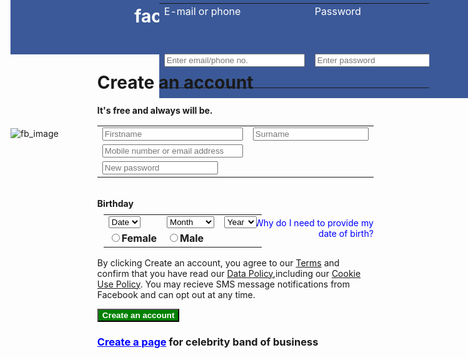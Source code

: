 <DOCTYPE! html>
<head>
<title>my facebook page</title>
<body>
<style>
body{
background-image:url("https://image.ibb.co/kdjkrR/Screenshot_20171015_223335_2.png");
background-repeat:no-repeat;
background-size:auto 120%;
};
</style>
<header>
     <div style="position:absolute;top:-23;background-color:#3B5998; margin-top:-20px; color:white; padding-right:120px; padding-bottom:25px;  width:45%; margin-top:-10;padding-top:3px;  class="left" >
         <h1> <b>&nbsp&nbsp&nbsp&nbsp&nbsp&nbsp&nbsp&nbsp&nbsp&nbsp&nbsp&nbsp&nbsp facebook </b></h1>
     </div>
	<div class="right"  style="position:absolute;right:-1cm;top:-1; background-color:#3B5998; color:white;  padding-right:100px;padding-bottom:-6px; width:45%; margin-top:-10;" >
	<table>
	<p><tr>
	<td style="color:white">E-mail or phone</td>
	<td style="color:white">Password</td>
	</tr>
	<tr>
	<td><h1><input type="e-mail" size=25 name="Email or Phone" placeholder="Enter email/phone no."></h1></td>
    <td><h1><input type="password" size=25 name="Password"placeholder="Enter password"></h1></td>
	<td><h1><button>Log In</button></h1></td>
	<td style="position:absolute;color:white;"><a href="https://www.facebook.com/login/identify?ctx=recover&lwv=110" style="color:white;" target="_blank"><u>Forgotten account?</u></td></a>
	</tr></p>
	</table>
	</div> 
</header>	
<div>
<br>
<br>
<br>
<br>
	<div>
	 <img src="https://image.ibb.co/dvZMgR/fb_image.png" alt="fb_image" >
    </div>
	<div style="position:absolute;right:4cm;top:2cm;">
	     <p>  <h1><b>Create an account</b></h1></p>
		 <p><b>It's free and always will be.</b></p>
		 <table>
		 <tr>
		      <td><input type="text" name="Firstname" size=25 placeholder="Firstname"></td>
		      <td><input type="text" name="Lastname" placeholder="Surname"></td>
		 </tr>
		 <tr>
                  <td><input type="e-mail" size=25 name="mob no. or email" placeholder="Mobile number or email address"></td>		 
		 </tr>
		 <tr>
					<td><input type="password" name="password" placeholder="New password"></td>
		 </tr>
           </table>	<br/>
		  <b> Birthday</b>
		   <table style="margin-top:-53px; margin-left:10px;">
		   <tr>
			<td>
				<select name="dob">
				<option>Date</option>
				<option value="1">1</option>
			<option value="1">1</option>   
			<option value="2">2</option>  
			<option value="3">3</option>
			<option value="4">4</option>
			<option value="5">5</option>
			<option value="6">6</option>
			<option value="7">7</option>
			<option value="8">8</option>
			<option value="9">9</option>
			<option value="10">10</option>
			<option value="11">11</option>  
			<option value="12">12</option>
			</select>
			</td>
			<td>
			<select name="month">
				<option>Month</option>
				<option value="January">January</option>
			<option value="February">February</option>   
			<option value="March">March</option>  
			<option value="April">April</option>
			</select>
			</td><td>
			<select name="Year">
			<option>Year</option>
			<option>Year</option>
			<option value="1999">1999</option>
			<option value="2000">2000</option>   
			<option value="2001">2001</option>  
			<option value="2002">2002</option>
             </select>     	   
	   </td>
		   </tr>
				 <p align="right" style="color:blue;">Why do I need to provide my <br>date of birth?</p>    	
					<tr>
					<td><input type="radio" size=20 name="gender" value="Female"/><b>Female</b></td>
					<td><input type="radio"  size=20 name="gender" value="Male"/><b>Male</b></td>
					</tr>
		   </table>
		   <p>By clicking Create an account, you agree to our <a href="https://www.facebook.com/legal/terms" target="_blank">Terms</a> and <br>confirm that you have read our <a href="https://www.facebook.com/about/privacy" target="_blank">Data Policy</a>,including our <a href="https://www.facebook.com/policies/cookies/" target="_blank">Cookie<br> Use Policy</a>. You may recieve SMS message notifications from <br>Facebook and can opt out at any time.</p>
         <button style="background-color:green; color:white; border:2;"><b>Create an account</b></button><br>
		 <h3><a href="https://www.facebook.com/pages/create/?ref_type=registration_form" target="_blank" style="color:blue;">Create a page</a> for celebrity band of business</h3>
	</div>
</div>	
</head>
</body>
</html>
